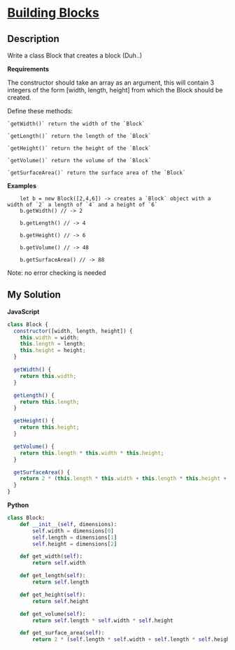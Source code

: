 # [Building Blocks](https://www.codewars.com/kata/55b75fcf67e558d3750000a3)

## Description

Write a class Block that creates a block (Duh..)

**Requirements**

The constructor should take an array as an argument, this will contain 3 integers of the form [width, length, height] from which the Block should be created.

Define these methods:

```
`getWidth()` return the width of the `Block`

`getLength()` return the length of the `Block`

`getHeight()` return the height of the `Block`

`getVolume()` return the volume of the `Block`

`getSurfaceArea()` return the surface area of the `Block`
```

**Examples**

```
    let b = new Block([2,4,6]) -> creates a `Block` object with a width of `2` a length of `4` and a height of `6`
    b.getWidth() // -> 2

    b.getLength() // -> 4

    b.getHeight() // -> 6

    b.getVolume() // -> 48

    b.getSurfaceArea() // -> 88
```

Note: no error checking is needed

## My Solution

**JavaScript**

```js
class Block {
  constructor([width, length, height]) {
    this.width = width;
    this.length = length;
    this.height = height;
  }

  getWidth() {
    return this.width;
  }

  getLength() {
    return this.length;
  }

  getHeight() {
    return this.height;
  }

  getVolume() {
    return this.length * this.width * this.height;
  }

  getSurfaceArea() {
    return 2 * (this.length * this.width + this.length * this.height + this.width * this.height);
  }
}
```

**Python**

```py
class Block:
    def __init__(self, dimensions):
        self.width = dimensions[0]
        self.length = dimensions[1]
        self.height = dimensions[2]

    def get_width(self):
        return self.width

    def get_length(self):
        return self.length

    def get_height(self):
        return self.height

    def get_volume(self):
        return self.length * self.width * self.height

    def get_surface_area(self):
        return 2 * (self.length * self.width + self.length * self.height + self.width * self.height)
```
